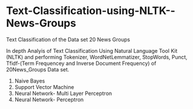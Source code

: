 # Text-Classification-using-NLTK--News-Groups
Text Classification of the Data set 20 News Groups 

In depth Analyis of Text Classification Using Natural Language Tool Kit (NLTK) and performing Tokenizer, WordNetLemmatizer, StopWords, Punct, Tfidf-(Term Frequencey and Inverse Document Frequency) 
of 20News_Groups Data set.

1. Naive Bayes
2. Support Vector Machine
3. Neural Network- Multi Layer Perceptron
4. Neural Network- Perceptron
